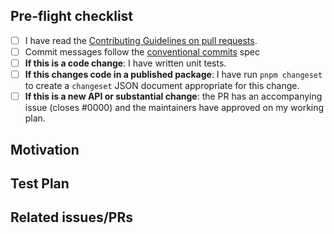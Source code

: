 <!--
Thank you for sending the PR! We appreciate you spending the time to work on these changes.
You can learn more about contributing to NEAR JavaScript API here: https://github.com/near/near-api-js/blob/master/CONTRIBUTING.md
Happy contributing!
-->

## Pre-flight checklist

- [ ] I have read the [Contributing Guidelines on pull requests](https://github.com/near/near-api-js/blob/master/CONTRIBUTING.md).
- [ ] Commit messages follow the [conventional commits](https://www.conventionalcommits.org/) spec
- [ ] **If this is a code change**: I have written unit tests.
- [ ] **If this changes code in a published package**: I have run `pnpm changeset` to create a `changeset` JSON document appropriate for this change.
- [ ] **If this is a new API or substantial change**: the PR has an accompanying issue (closes #0000) and the maintainers have approved on my working plan.

## Motivation

<!-- Help us understand your motivation by explaining why you decided to make this change. Does this fix a bug? Does it close an issue? -->

## Test Plan

<!-- Write your test plan here. If you changed any code, please provide us with clear instructions on how you verified your changes work. -->

## Related issues/PRs

<!-- If you haven't already, link to issues/PRs that are related to this change. This helps us develop the context and keep a rich repo history. If this PR is a continuation of a past PR's work, link to that PR. If the PR addresses part of the problem in a meta-issue, mention that issue. -->

